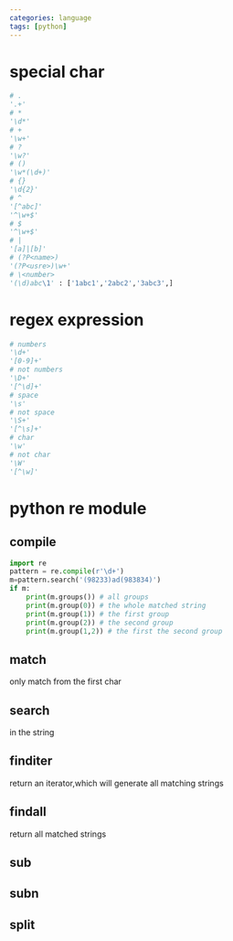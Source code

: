 ```yaml
---
categories: language
tags: [python]    
---
```

# special char
```python
# .
'.+' 
# *
'\d*'
# +
'\w+'
# ?
'\w?'  
# ()
'\w*(\d+)'
# {}
'\d{2}'
# ^
'[^abc]'
'^\w+$'
# $
'^\w+$'
# |
'[a]|[b]'
# (?P<name>)
'(?P<usre>)\w+'
# \<number>
'(\d)abc\1' : ['1abc1','2abc2','3abc3',]
```
  
# regex expression
```python
# numbers
'\d+'
'[0-9]+'
# not numbers
'\D+'
'[^\d]+'
# space
'\s'
# not space
'\S+'
'[^\s]+'
# char
'\w'
# not char
'\W'
'[^\w]'
```

# python re module
## compile
```python
import re
pattern = re.compile(r'\d+')
m=pattern.search('(98233)ad(983834)')
if m:
    print(m.groups()) # all groups
    print(m.group(0)) # the whole matched string
    print(m.group(1)) # the first group
    print(m.group(2)) # the second group
    print(m.group(1,2)) # the first the second group
```
## match
only match from the first char
## search
in the string 
## finditer
return an iterator,which will generate all matching strings
## findall
return all matched strings
## sub
## subn
## split